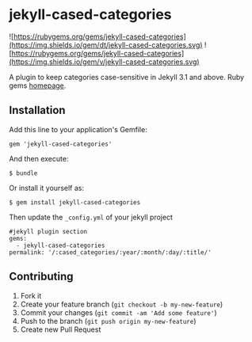 # jekyll-cased-categories
![https://rubygems.org/gems/jekyll-cased-categories](https://img.shields.io/gem/dt/jekyll-cased-categories.svg) ![https://rubygems.org/gems/jekyll-cased-categories](https://img.shields.io/gem/v/jekyll-cased-categories.svg)

A plugin to keep categories case-sensitive in Jekyll 3.1 and above. Ruby gems [homepage](https://rubygems.org/gems/jekyll-cased-categories).

## Installation

Add this line to your application's Gemfile:

    gem 'jekyll-cased-categories'

And then execute:

    $ bundle

Or install it yourself as:

    $ gem install jekyll-cased-categories
    
Then update the `_config.yml` of your jekyll project

    #jekyll plugin section
    gems:
      - jekyll-cased-categories
    permalink: '/:cased_categories/:year/:month/:day/:title/'

## Contributing

1.  Fork it
2.  Create your feature branch (`git checkout -b my-new-feature`)
3.  Commit your changes (`git commit -am 'Add some feature'`)
4.  Push to the branch (`git push origin my-new-feature`)
5.  Create new Pull Request

